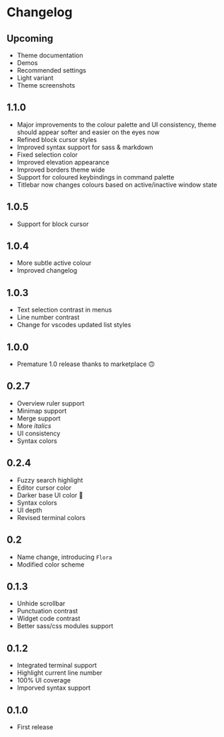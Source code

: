 # Changelog

## Upcoming

- Theme documentation
- Demos
- Recommended settings
- Light variant
- Theme screenshots

## 1.1.0

- Major improvements to the colour palette and UI consistency, theme should appear softer and easier on the eyes now
- Refined block cursor styles
- Improved syntax support for sass & markdown
- Fixed selection color
- Improved elevation appearance
- Improved borders theme wide
- Support for coloured keybindings in command palette
- Titlebar now changes colours based on active/inactive window state

## 1.0.5

- Support for block cursor

## 1.0.4

- More subtle active colour
- Improved changelog

## 1.0.3

- Text selection contrast in menus
- Line number contrast
- Change for vscodes updated list styles

## 1.0.0

- Premature 1.0 release thanks to marketplace 🙃

## 0.2.7

- Overview ruler support
- Minimap support
- Merge support
- More _italics_
- UI consistency
- Syntax colors

## 0.2.4

- Fuzzy search highlight
- Editor cursor color
- Darker base UI color 👀
- Syntax colors
- UI depth
- Revised terminal colors

## 0.2

- Name change, introducing `Flora`
- Modified color scheme

## 0.1.3

- Unhide scrollbar
- Punctuation contrast
- Widget code contrast
- Better sass/css modules support

## 0.1.2

- Integrated terminal support
- Highlight current line number
- 100% UI coverage
- Imporved syntax support

## 0.1.0

- First release
